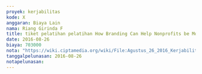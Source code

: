 ```yaml
---
proyek: kerjabilitas
kode: X
anggaran: Biaya Lain
nama: Riang Girinda F
title: tiket pelatihan pelatihan How Branding Can Help Nonprofits be More Effective di Jakarta
date: 2016-08-26
biaya: 703000
nota: "https://wiki.ciptamedia.org/wiki/File:Agustus_26_2016_Kerjabilitas_X_tiket_jakarta_jogja_kegiatan_training_marketing_ginda.png"
tanggalpelunasan: 2016-08-26
notapelunasan:
---
```

